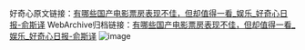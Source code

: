 好奇心原文链接：[有哪些国产电影票房表现不佳，但却值得一看_娱乐_好奇心日报-俞斯译](https://www.qdaily.com/articles/4876.html)
WebArchive归档链接：[有哪些国产电影票房表现不佳，但却值得一看_娱乐_好奇心日报-俞斯译](http://web.archive.org/web/20160421083956/http://www.qdaily.com/articles/4876.html)
![image](http://ww3.sinaimg.cn/large/007d5XDply1g3wg5mcwu1j30u061l4qp)